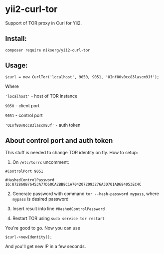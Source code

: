 # yii2-curl-tor
Support of TOR proxy in Curl for Yii2.

## Install:

`composer require nikserg/yii2-curl-tor`

## Usage:

`$curl = new CurlTor('localhost', 9050, 9051, 'OInf80v0cc83lascm9Jf');`

Where

`'localhost'` - host of TOR instance

`9050` - client port

`9051` - control port

`'OInf80v0cc83lascm9Jf'` - auth token

## About control port and auth token

This stuff is needed to change TOR identity on fly. How to setup:

1. On `/etc/torrc` uncomment:

`#ControlPort 9051`

`#HashedControlPassword 16:872860B76453A77D60CA2BB8C1A7042072093276A3D701AD684053EC4C`

2. Generate password with command `tor --hash-password mypass`, where `mypass` is desired password

3. Insert result into line `#HashedControlPassword`

4. Restart TOR using `sudo service tor restart`

You're good to go. Now you can use 

`$curl->newIdentity();`

And you'll get new IP in a few seconds.